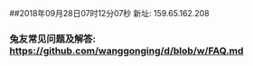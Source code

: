 ##2018年09月28日07时12分07秒 新址: 159.65.162.208
### 兔友常见问题及解答: https://github.com/wanggonging/d/blob/w/FAQ.md
